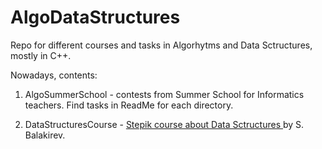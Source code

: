 # AlgoDataStructures
Repo for different courses and tasks in Algorhytms and Data Sctructures, mostly in C++.

Nowadays, contents:

1. AlgoSummerSchool - contests from Summer School for Informatics teachers. Find tasks in ReadMe for each directory.

2. DataStructuresCourse - [Stepik course about Data Sctructures ](https://stepik.org/course/134212) by S. Balakirev.
